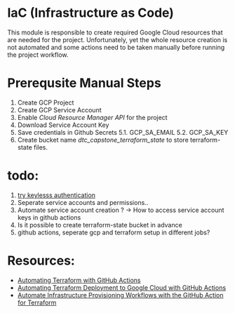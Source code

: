 
# IaC (Infrastructure as Code)

This module is responsible to create required Google Cloud resources that are needed for the project.
Unfortunately, yet the whole resource creation is not automated and some actions need to be taken manually before running the project workflow.

# Prerequsite Manual Steps
1. Create GCP Project
2. Create GCP Service Account
3. Enable  *Cloud Resource Manager API* for the project
4. Download Service Account Key
5. Save credentials in Github Secrets
    5.1. GCP_SA_EMAIL
    5.2. GCP_SA_KEY
6. Create bucket name *dtc_capstone_terraform_state* to store terraform-state files.


# todo:
1. [try keylesss authentication](https://cloud.google.com/blog/products/identity-security/enabling-keyless-authentication-from-github-actions)
2. Seperate service accounts and permissions..
2. Automate service account creation ? -> How to access service account keys in github actions
3. Is it possible to create terraform-state bucket in advance
4. github actions, seperate gcp and terraform setup in different jobs?


# Resources:
- [Automating Terraform with GitHub Actions](https://blog.searce.com/automating-terraform-with-github-actions-5b3aac5abea7)
- [Automating Terraform Deployment to Google Cloud with GitHub Actions](https://medium.com/interleap/automating-terraform-deployment-to-google-cloud-with-github-actions-17516c4fb2e5)
- [Automate Infrastructure Provisioning Workflows with the GitHub Action for Terraform](https://www.hashicorp.com/blog/automate-infrastructure-provisioning-workflows-with-the-github-action-for-terraform)

